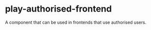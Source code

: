 play-authorised-frontend
========================

A component that can be used in frontends that use authorised users.
